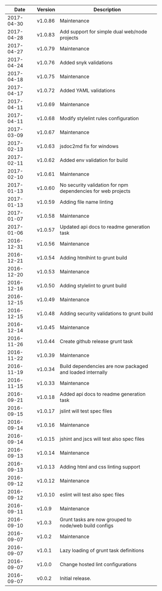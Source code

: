 | Date        | Version | Description |
| ----------- | ------- | ----------- |
| 2017-04-30  | v1.0.86 | Maintenance |
| 2017-04-28  | v1.0.83 | Add support for simple dual web/node projects |
| 2017-04-27  | v1.0.79 | Maintenance |
| 2017-04-24  | v1.0.76 | Added snyk validations |
| 2017-04-18  | v1.0.75 | Maintenance |
| 2017-04-17  | v1.0.72 | Added YAML validations |
| 2017-04-11  | v1.0.69 | Maintenance |
| 2017-04-11  | v1.0.68 | Modify stylelint rules configuration |
| 2017-03-09  | v1.0.67 | Maintenance |
| 2017-02-13  | v1.0.63 | jsdoc2md fix for windows |
| 2017-02-11  | v1.0.62 | Added env validation for build |
| 2017-02-10  | v1.0.61 | Maintenance |
| 2017-01-13  | v1.0.60 | No security validation for npm dependencies for web projects |
| 2017-01-13  | v1.0.59 | Adding file name linting |
| 2017-01-07  | v1.0.58 | Maintenance |
| 2017-01-06  | v1.0.57 | Updated api docs to readme generation task |
| 2016-12-31  | v1.0.56 | Maintenance |
| 2016-12-21  | v1.0.54 | Adding htmlhint to grunt build |
| 2016-12-20  | v1.0.53 | Maintenance |
| 2016-12-16  | v1.0.50 | Adding stylelint to grunt build |
| 2016-12-15  | v1.0.49 | Maintenance |
| 2016-12-15  | v1.0.48 | Adding security validations to grunt build |
| 2016-12-14  | v1.0.45 | Maintenance |
| 2016-11-26  | v1.0.44 | Create github release grunt task |
| 2016-11-22  | v1.0.39 | Maintenance |
| 2016-11-19  | v1.0.34 | Build dependencies are now packaged and loaded internally |
| 2016-11-15  | v1.0.33 | Maintenance |
| 2016-09-21  | v1.0.18 | Added api docs to readme generation task |
| 2016-09-15  | v1.0.17 | jslint will test spec files |
| 2016-09-14  | v1.0.16 | Maintenance |
| 2016-09-14  | v1.0.15 | jshint and jscs will test also spec files |
| 2016-09-13  | v1.0.14 | Maintenance |
| 2016-09-13  | v1.0.13 | Adding html and css linting support |
| 2016-09-12  | v1.0.12 | Maintenance |
| 2016-09-12  | v1.0.10 | eslint will test also spec files |
| 2016-09-11  | v1.0.9  | Maintenance |
| 2016-09-10  | v1.0.3  | Grunt tasks are now grouped to node/web build configs |
| 2016-09-07  | v1.0.2  | Maintenance |
| 2016-09-07  | v1.0.1  | Lazy loading of grunt task definitions |
| 2016-09-07  | v1.0.0  | Change hosted lint configurations |
| 2016-09-07  | v0.0.2  | Initial release. |

